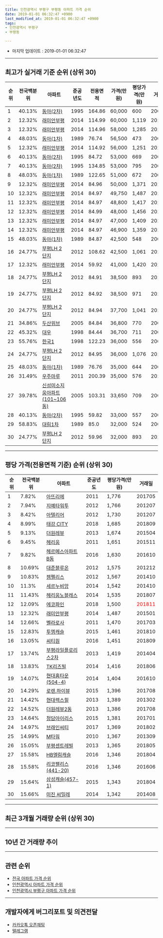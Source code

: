 ```yaml
---
title: 인천광역시 부평구 부평동 아파트 가격 순위
date: 2019-01-01 06:32:47 +0900
last_modified_at: 2019-01-01 06:32:47 +0900
tags:
- 인천광역시 부평구
- 부평동

---
```


* 마지막 업데이트 : 2019-01-01 06:32:47

---

## 최고가 실거래 기준 순위 (상위 30)


|순위|전국백분위|아파트|준공년도|전용면적|가격(만원)|평당가격(만원)|거래일|
|---|---|---|---|---|---|---|---|
|1|40.13%|[동아(2차)](https://search.naver.com/search.naver?query=%EC%9D%B8%EC%B2%9C%EA%B4%91%EC%97%AD%EC%8B%9C+%EB%B6%80%ED%8F%89%EA%B5%AC+%EB%B6%80%ED%8F%89%EB%8F%99+%EB%8F%99%EC%95%84%282%EC%B0%A8%29)|1995|164.86|60,000|600|200610|
|2|12.32%|[래미안부평](https://search.naver.com/search.naver?query=%EC%9D%B8%EC%B2%9C%EA%B4%91%EC%97%AD%EC%8B%9C+%EB%B6%80%ED%8F%89%EA%B5%AC+%EB%B6%80%ED%8F%89%EB%8F%99+%EB%9E%98%EB%AF%B8%EC%95%88%EB%B6%80%ED%8F%89)|2014|114.99|60,000|1,119|201502|
|3|12.32%|[래미안부평](https://search.naver.com/search.naver?query=%EC%9D%B8%EC%B2%9C%EA%B4%91%EC%97%AD%EC%8B%9C+%EB%B6%80%ED%8F%89%EA%B5%AC+%EB%B6%80%ED%8F%89%EB%8F%99+%EB%9E%98%EB%AF%B8%EC%95%88%EB%B6%80%ED%8F%89)|2014|114.96|58,000|1,285|201410|
|4|48.03%|[동아(1차)](https://search.naver.com/search.naver?query=%EC%9D%B8%EC%B2%9C%EA%B4%91%EC%97%AD%EC%8B%9C+%EB%B6%80%ED%8F%89%EA%B5%AC+%EB%B6%80%ED%8F%89%EB%8F%99+%EB%8F%99%EC%95%84%281%EC%B0%A8%29)|1989|76.74|56,500|473|200608|
|5|12.32%|[래미안부평](https://search.naver.com/search.naver?query=%EC%9D%B8%EC%B2%9C%EA%B4%91%EC%97%AD%EC%8B%9C+%EB%B6%80%ED%8F%89%EA%B5%AC+%EB%B6%80%ED%8F%89%EB%8F%99+%EB%9E%98%EB%AF%B8%EC%95%88%EB%B6%80%ED%8F%89)|2014|114.92|56,000|1,251|201410|
|6|40.13%|[동아(2차)](https://search.naver.com/search.naver?query=%EC%9D%B8%EC%B2%9C%EA%B4%91%EC%97%AD%EC%8B%9C+%EB%B6%80%ED%8F%89%EA%B5%AC+%EB%B6%80%ED%8F%89%EB%8F%99+%EB%8F%99%EC%95%84%282%EC%B0%A8%29)|1995|84.72|53,000|669|200609|
|7|40.13%|[동아(2차)](https://search.naver.com/search.naver?query=%EC%9D%B8%EC%B2%9C%EA%B4%91%EC%97%AD%EC%8B%9C+%EB%B6%80%ED%8F%89%EA%B5%AC+%EB%B6%80%ED%8F%89%EB%8F%99+%EB%8F%99%EC%95%84%282%EC%B0%A8%29)|1995|134.85|53,000|795|200602|
|8|48.03%|[동아(1차)](https://search.naver.com/search.naver?query=%EC%9D%B8%EC%B2%9C%EA%B4%91%EC%97%AD%EC%8B%9C+%EB%B6%80%ED%8F%89%EA%B5%AC+%EB%B6%80%ED%8F%89%EB%8F%99+%EB%8F%99%EC%95%84%281%EC%B0%A8%29)|1989|122.65|51,000|672|200605|
|9|12.32%|[래미안부평](https://search.naver.com/search.naver?query=%EC%9D%B8%EC%B2%9C%EA%B4%91%EC%97%AD%EC%8B%9C+%EB%B6%80%ED%8F%89%EA%B5%AC+%EB%B6%80%ED%8F%89%EB%8F%99+%EB%9E%98%EB%AF%B8%EC%95%88%EB%B6%80%ED%8F%89)|2014|84.96|50,000|1,371|201501|
|10|12.32%|[래미안부평](https://search.naver.com/search.naver?query=%EC%9D%B8%EC%B2%9C%EA%B4%91%EC%97%AD%EC%8B%9C+%EB%B6%80%ED%8F%89%EA%B5%AC+%EB%B6%80%ED%8F%89%EB%8F%99+%EB%9E%98%EB%AF%B8%EC%95%88%EB%B6%80%ED%8F%89)|2014|84.97|49,750|1,487|201501|
|11|12.32%|[래미안부평](https://search.naver.com/search.naver?query=%EC%9D%B8%EC%B2%9C%EA%B4%91%EC%97%AD%EC%8B%9C+%EB%B6%80%ED%8F%89%EA%B5%AC+%EB%B6%80%ED%8F%89%EB%8F%99+%EB%9E%98%EB%AF%B8%EC%95%88%EB%B6%80%ED%8F%89)|2014|84.97|48,800|1,417|201501|
|12|12.32%|[래미안부평](https://search.naver.com/search.naver?query=%EC%9D%B8%EC%B2%9C%EA%B4%91%EC%97%AD%EC%8B%9C+%EB%B6%80%ED%8F%89%EA%B5%AC+%EB%B6%80%ED%8F%89%EB%8F%99+%EB%9E%98%EB%AF%B8%EC%95%88%EB%B6%80%ED%8F%89)|2014|84.99|48,000|1,456|201410|
|13|12.32%|[래미안부평](https://search.naver.com/search.naver?query=%EC%9D%B8%EC%B2%9C%EA%B4%91%EC%97%AD%EC%8B%9C+%EB%B6%80%ED%8F%89%EA%B5%AC+%EB%B6%80%ED%8F%89%EB%8F%99+%EB%9E%98%EB%AF%B8%EC%95%88%EB%B6%80%ED%8F%89)|2014|84.97|47,000|1,409|201501|
|14|12.32%|[래미안부평](https://search.naver.com/search.naver?query=%EC%9D%B8%EC%B2%9C%EA%B4%91%EC%97%AD%EC%8B%9C+%EB%B6%80%ED%8F%89%EA%B5%AC+%EB%B6%80%ED%8F%89%EB%8F%99+%EB%9E%98%EB%AF%B8%EC%95%88%EB%B6%80%ED%8F%89)|2014|84.97|46,900|1,359|201503|
|15|48.03%|[동아(1차)](https://search.naver.com/search.naver?query=%EC%9D%B8%EC%B2%9C%EA%B4%91%EC%97%AD%EC%8B%9C+%EB%B6%80%ED%8F%89%EA%B5%AC+%EB%B6%80%ED%8F%89%EB%8F%99+%EB%8F%99%EC%95%84%281%EC%B0%A8%29)|1989|84.87|42,500|548|200701|
|16|24.77%|[부평LH 2단지](https://search.naver.com/search.naver?query=%EC%9D%B8%EC%B2%9C%EA%B4%91%EC%97%AD%EC%8B%9C+%EB%B6%80%ED%8F%89%EA%B5%AC+%EB%B6%80%ED%8F%89%EB%8F%99+%EB%B6%80%ED%8F%89LH+2%EB%8B%A8%EC%A7%80)|2012|108.62|42,500|1,061|201612|
|17|12.32%|[래미안부평](https://search.naver.com/search.naver?query=%EC%9D%B8%EC%B2%9C%EA%B4%91%EC%97%AD%EC%8B%9C+%EB%B6%80%ED%8F%89%EA%B5%AC+%EB%B6%80%ED%8F%89%EB%8F%99+%EB%9E%98%EB%AF%B8%EC%95%88%EB%B6%80%ED%8F%89)|2014|59.92|41,000|1,420|201502|
|18|24.77%|[부평LH 2단지](https://search.naver.com/search.naver?query=%EC%9D%B8%EC%B2%9C%EA%B4%91%EC%97%AD%EC%8B%9C+%EB%B6%80%ED%8F%89%EA%B5%AC+%EB%B6%80%ED%8F%89%EB%8F%99+%EB%B6%80%ED%8F%89LH+2%EB%8B%A8%EC%A7%80)|2012|84.91|38,500|893|201306|
|19|24.77%|[부평LH 2단지](https://search.naver.com/search.naver?query=%EC%9D%B8%EC%B2%9C%EA%B4%91%EC%97%AD%EC%8B%9C+%EB%B6%80%ED%8F%89%EA%B5%AC+%EB%B6%80%ED%8F%89%EB%8F%99+%EB%B6%80%ED%8F%89LH+2%EB%8B%A8%EC%A7%80)|2012|84.92|38,500|971|201307|
|20|24.77%|[부평LH 2단지](https://search.naver.com/search.naver?query=%EC%9D%B8%EC%B2%9C%EA%B4%91%EC%97%AD%EC%8B%9C+%EB%B6%80%ED%8F%89%EA%B5%AC+%EB%B6%80%ED%8F%89%EB%8F%99+%EB%B6%80%ED%8F%89LH+2%EB%8B%A8%EC%A7%80)|2012|84.94|37,700|1,041|201211|
|21|34.86%|[두산위브](https://search.naver.com/search.naver?query=%EC%9D%B8%EC%B2%9C%EA%B4%91%EC%97%AD%EC%8B%9C+%EB%B6%80%ED%8F%89%EA%B5%AC+%EB%B6%80%ED%8F%89%EB%8F%99+%EB%91%90%EC%82%B0%EC%9C%84%EB%B8%8C)|2005|84.84|36,800|770|200609|
|22|45.32%|[대우](https://search.naver.com/search.naver?query=%EC%9D%B8%EC%B2%9C%EA%B4%91%EC%97%AD%EC%8B%9C+%EB%B6%80%ED%8F%89%EA%B5%AC+%EB%B6%80%ED%8F%89%EB%8F%99+%EB%8C%80%EC%9A%B0)|1998|84.44|36,700|711|200611|
|23|55.76%|[한국1](https://search.naver.com/search.naver?query=%EC%9D%B8%EC%B2%9C%EA%B4%91%EC%97%AD%EC%8B%9C+%EB%B6%80%ED%8F%89%EA%B5%AC+%EB%B6%80%ED%8F%89%EB%8F%99+%ED%95%9C%EA%B5%AD1)|1998|122.23|36,000|556|200611|
|24|24.77%|[부평LH 2단지](https://search.naver.com/search.naver?query=%EC%9D%B8%EC%B2%9C%EA%B4%91%EC%97%AD%EC%8B%9C+%EB%B6%80%ED%8F%89%EA%B5%AC+%EB%B6%80%ED%8F%89%EB%8F%99+%EB%B6%80%ED%8F%89LH+2%EB%8B%A8%EC%A7%80)|2012|84.95|36,000|1,076|201307|
|25|48.03%|[동아(1차)](https://search.naver.com/search.naver?query=%EC%9D%B8%EC%B2%9C%EA%B4%91%EC%97%AD%EC%8B%9C+%EB%B6%80%ED%8F%89%EA%B5%AC+%EB%B6%80%ED%8F%89%EB%8F%99+%EB%8F%99%EC%95%84%281%EC%B0%A8%29)|1989|76.76|35,000|644|200609|
|26|31.49%|[우주마루](https://search.naver.com/search.naver?query=%EC%9D%B8%EC%B2%9C%EA%B4%91%EC%97%AD%EC%8B%9C+%EB%B6%80%ED%8F%89%EA%B5%AC+%EB%B6%80%ED%8F%89%EB%8F%99+%EC%9A%B0%EC%A3%BC%EB%A7%88%EB%A3%A8)|2011|200.39|35,000|576|201105|
|27|39.78%|[신성미소지움아파트(101~106동)](https://search.naver.com/search.naver?query=%EC%9D%B8%EC%B2%9C%EA%B4%91%EC%97%AD%EC%8B%9C+%EB%B6%80%ED%8F%89%EA%B5%AC+%EB%B6%80%ED%8F%89%EB%8F%99+%EC%8B%A0%EC%84%B1%EB%AF%B8%EC%86%8C%EC%A7%80%EC%9B%80%EC%95%84%ED%8C%8C%ED%8A%B8%28101%7E106%EB%8F%99%29)|2005|103.31|33,650|709|200605|
|28|40.13%|[동아(2차)](https://search.naver.com/search.naver?query=%EC%9D%B8%EC%B2%9C%EA%B4%91%EC%97%AD%EC%8B%9C+%EB%B6%80%ED%8F%89%EA%B5%AC+%EB%B6%80%ED%8F%89%EB%8F%99+%EB%8F%99%EC%95%84%282%EC%B0%A8%29)|1995|59.82|33,000|557|200605|
|29|58.83%|[대림1차](https://search.naver.com/search.naver?query=%EC%9D%B8%EC%B2%9C%EA%B4%91%EC%97%AD%EC%8B%9C+%EB%B6%80%ED%8F%89%EA%B5%AC+%EB%B6%80%ED%8F%89%EB%8F%99+%EB%8C%80%EB%A6%BC1%EC%B0%A8)|1989|85.0|32,000|524|200603|
|30|24.77%|[부평LH 2단지](https://search.naver.com/search.naver?query=%EC%9D%B8%EC%B2%9C%EA%B4%91%EC%97%AD%EC%8B%9C+%EB%B6%80%ED%8F%89%EA%B5%AC+%EB%B6%80%ED%8F%89%EB%8F%99+%EB%B6%80%ED%8F%89LH+2%EB%8B%A8%EC%A7%80)|2012|59.96|32,000|893|201712|


---

## 평당 가격(전용면적 기준) 순위 (상위 30)


|순위|전국백분위|아파트|준공년도|평당가격(만원)|거래일|
|---|---|---|---|---|---|
|1|7.82%|[아뜨리에](https://search.naver.com/search.naver?query=%EC%9D%B8%EC%B2%9C%EA%B4%91%EC%97%AD%EC%8B%9C+%EB%B6%80%ED%8F%89%EA%B5%AC+%EB%B6%80%ED%8F%89%EB%8F%99+%EC%95%84%EB%9C%A8%EB%A6%AC%EC%97%90)|2011|1,776|201705|
|2|7.94%|[지예타워투](https://search.naver.com/search.naver?query=%EC%9D%B8%EC%B2%9C%EA%B4%91%EC%97%AD%EC%8B%9C+%EB%B6%80%ED%8F%89%EA%B5%AC+%EB%B6%80%ED%8F%89%EB%8F%99+%EC%A7%80%EC%98%88%ED%83%80%EC%9B%8C%ED%88%AC)|2012|1,766|201207|
|3|8.42%|[아텔리어](https://search.naver.com/search.naver?query=%EC%9D%B8%EC%B2%9C%EA%B4%91%EC%97%AD%EC%8B%9C+%EB%B6%80%ED%8F%89%EA%B5%AC+%EB%B6%80%ED%8F%89%EB%8F%99+%EC%95%84%ED%85%94%EB%A6%AC%EC%96%B4)|2012|1,730|201207|
|4|8.99%|[태강 CITY](https://search.naver.com/search.naver?query=%EC%9D%B8%EC%B2%9C%EA%B4%91%EC%97%AD%EC%8B%9C+%EB%B6%80%ED%8F%89%EA%B5%AC+%EB%B6%80%ED%8F%89%EB%8F%99+%ED%83%9C%EA%B0%95+CITY)|2018|1,685|201809|
|5|9.13%|[더원레뷰](https://search.naver.com/search.naver?query=%EC%9D%B8%EC%B2%9C%EA%B4%91%EC%97%AD%EC%8B%9C+%EB%B6%80%ED%8F%89%EA%B5%AC+%EB%B6%80%ED%8F%89%EB%8F%99+%EB%8D%94%EC%9B%90%EB%A0%88%EB%B7%B0)|2013|1,674|201504|
|6|9.45%|[헤리움](https://search.naver.com/search.naver?query=%EC%9D%B8%EC%B2%9C%EA%B4%91%EC%97%AD%EC%8B%9C+%EB%B6%80%ED%8F%89%EA%B5%AC+%EB%B6%80%ED%8F%89%EB%8F%99+%ED%97%A4%EB%A6%AC%EC%9B%80)|2011|1,651|201511|
|7|9.82%|[헤르메스아파트 B동](https://search.naver.com/search.naver?query=%EC%9D%B8%EC%B2%9C%EA%B4%91%EC%97%AD%EC%8B%9C+%EB%B6%80%ED%8F%89%EA%B5%AC+%EB%B6%80%ED%8F%89%EB%8F%99+%ED%97%A4%EB%A5%B4%EB%A9%94%EC%8A%A4%EC%95%84%ED%8C%8C%ED%8A%B8+B%EB%8F%99)|2016|1,630|201610|
|8|10.69%|[대준블루온](https://search.naver.com/search.naver?query=%EC%9D%B8%EC%B2%9C%EA%B4%91%EC%97%AD%EC%8B%9C+%EB%B6%80%ED%8F%89%EA%B5%AC+%EB%B6%80%ED%8F%89%EB%8F%99+%EB%8C%80%EC%A4%80%EB%B8%94%EB%A3%A8%EC%98%A8)|2012|1,575|201212|
|9|10.83%|[젬펠리스](https://search.naver.com/search.naver?query=%EC%9D%B8%EC%B2%9C%EA%B4%91%EC%97%AD%EC%8B%9C+%EB%B6%80%ED%8F%89%EA%B5%AC+%EB%B6%80%ED%8F%89%EB%8F%99+%EC%A0%AC%ED%8E%A0%EB%A6%AC%EC%8A%A4)|2012|1,567|201410|
|10|11.3%|[세르누비앙](https://search.naver.com/search.naver?query=%EC%9D%B8%EC%B2%9C%EA%B4%91%EC%97%AD%EC%8B%9C+%EB%B6%80%ED%8F%89%EA%B5%AC+%EB%B6%80%ED%8F%89%EB%8F%99+%EC%84%B8%EB%A5%B4%EB%88%84%EB%B9%84%EC%95%99)|2014|1,542|201410|
|11|11.43%|[헤리움노블레스](https://search.naver.com/search.naver?query=%EC%9D%B8%EC%B2%9C%EA%B4%91%EC%97%AD%EC%8B%9C+%EB%B6%80%ED%8F%89%EA%B5%AC+%EB%B6%80%ED%8F%89%EB%8F%99+%ED%97%A4%EB%A6%AC%EC%9B%80%EB%85%B8%EB%B8%94%EB%A0%88%EC%8A%A4)|2014|1,535|201807|
|12|12.09%|[에코파인](https://search.naver.com/search.naver?query=%EC%9D%B8%EC%B2%9C%EA%B4%91%EC%97%AD%EC%8B%9C+%EB%B6%80%ED%8F%89%EA%B5%AC+%EB%B6%80%ED%8F%89%EB%8F%99+%EC%97%90%EC%BD%94%ED%8C%8C%EC%9D%B8)|2018|1,500|<span style="color:red">201811</span>|
|13|12.32%|[래미안부평](https://search.naver.com/search.naver?query=%EC%9D%B8%EC%B2%9C%EA%B4%91%EC%97%AD%EC%8B%9C+%EB%B6%80%ED%8F%89%EA%B5%AC+%EB%B6%80%ED%8F%89%EB%8F%99+%EB%9E%98%EB%AF%B8%EC%95%88%EB%B6%80%ED%8F%89)|2014|1,487|201501|
|14|12.66%|[벨라로사](https://search.naver.com/search.naver?query=%EC%9D%B8%EC%B2%9C%EA%B4%91%EC%97%AD%EC%8B%9C+%EB%B6%80%ED%8F%89%EA%B5%AC+%EB%B6%80%ED%8F%89%EB%8F%99+%EB%B2%A8%EB%9D%BC%EB%A1%9C%EC%82%AC)|2011|1,470|201703|
|15|12.83%|[투엠캐슬](https://search.naver.com/search.naver?query=%EC%9D%B8%EC%B2%9C%EA%B4%91%EC%97%AD%EC%8B%9C+%EB%B6%80%ED%8F%89%EA%B5%AC+%EB%B6%80%ED%8F%89%EB%8F%99+%ED%88%AC%EC%97%A0%EC%BA%90%EC%8A%AC)|2015|1,461|201810|
|16|13.05%|[씨티원](https://search.naver.com/search.naver?query=%EC%9D%B8%EC%B2%9C%EA%B4%91%EC%97%AD%EC%8B%9C+%EB%B6%80%ED%8F%89%EA%B5%AC+%EB%B6%80%ED%8F%89%EB%8F%99+%EC%94%A8%ED%8B%B0%EC%9B%90)|2016|1,451|201809|
|17|13.74%|[부평라일플로리스2차](https://search.naver.com/search.naver?query=%EC%9D%B8%EC%B2%9C%EA%B4%91%EC%97%AD%EC%8B%9C+%EB%B6%80%ED%8F%89%EA%B5%AC+%EB%B6%80%ED%8F%89%EB%8F%99+%EB%B6%80%ED%8F%89%EB%9D%BC%EC%9D%BC%ED%94%8C%EB%A1%9C%EB%A6%AC%EC%8A%A42%EC%B0%A8)|2013|1,419|201404|
|18|13.83%|[TK리즈빌](https://search.naver.com/search.naver?query=%EC%9D%B8%EC%B2%9C%EA%B4%91%EC%97%AD%EC%8B%9C+%EB%B6%80%ED%8F%89%EA%B5%AC+%EB%B6%80%ED%8F%89%EB%8F%99+TK%EB%A6%AC%EC%A6%88%EB%B9%8C)|2014|1,416|201806|
|19|14.07%|[현대홈타운(504-4)](https://search.naver.com/search.naver?query=%EC%9D%B8%EC%B2%9C%EA%B4%91%EC%97%AD%EC%8B%9C+%EB%B6%80%ED%8F%89%EA%B5%AC+%EB%B6%80%ED%8F%89%EB%8F%99+%ED%98%84%EB%8C%80%ED%99%88%ED%83%80%EC%9A%B4%28504-4%29)|2014|1,404|201610|
|20|14.29%|[로렌.하이뷰](https://search.naver.com/search.naver?query=%EC%9D%B8%EC%B2%9C%EA%B4%91%EC%97%AD%EC%8B%9C+%EB%B6%80%ED%8F%89%EA%B5%AC+%EB%B6%80%ED%8F%89%EB%8F%99+%EB%A1%9C%EB%A0%8C.%ED%95%98%EC%9D%B4%EB%B7%B0)|2015|1,396|201708|
|21|14.42%|[현대렉스힐](https://search.naver.com/search.naver?query=%EC%9D%B8%EC%B2%9C%EA%B4%91%EC%97%AD%EC%8B%9C+%EB%B6%80%ED%8F%89%EA%B5%AC+%EB%B6%80%ED%8F%89%EB%8F%99+%ED%98%84%EB%8C%80%EB%A0%89%EC%8A%A4%ED%9E%90)|2013|1,389|201302|
|22|14.52%|[더원레뷰2동](https://search.naver.com/search.naver?query=%EC%9D%B8%EC%B2%9C%EA%B4%91%EC%97%AD%EC%8B%9C+%EB%B6%80%ED%8F%89%EA%B5%AC+%EB%B6%80%ED%8F%89%EB%8F%99+%EB%8D%94%EC%9B%90%EB%A0%88%EB%B7%B02%EB%8F%99)|2013|1,386|201708|
|23|14.64%|[청담아이리스](https://search.naver.com/search.naver?query=%EC%9D%B8%EC%B2%9C%EA%B4%91%EC%97%AD%EC%8B%9C+%EB%B6%80%ED%8F%89%EA%B5%AC+%EB%B6%80%ED%8F%89%EB%8F%99+%EC%B2%AD%EB%8B%B4%EC%95%84%EC%9D%B4%EB%A6%AC%EC%8A%A4)|2015|1,381|201701|
|24|14.97%|[브래인씨티](https://search.naver.com/search.naver?query=%EC%9D%B8%EC%B2%9C%EA%B4%91%EC%97%AD%EC%8B%9C+%EB%B6%80%ED%8F%89%EA%B5%AC+%EB%B6%80%ED%8F%89%EB%8F%99+%EB%B8%8C%EB%9E%98%EC%9D%B8%EC%94%A8%ED%8B%B0)|2017|1,369|201802|
|25|14.99%|[M타워](https://search.naver.com/search.naver?query=%EC%9D%B8%EC%B2%9C%EA%B4%91%EC%97%AD%EC%8B%9C+%EB%B6%80%ED%8F%89%EA%B5%AC+%EB%B6%80%ED%8F%89%EB%8F%99+M%ED%83%80%EC%9B%8C)|2010|1,367|201309|
|26|15.05%|[부평센트레빌](https://search.naver.com/search.naver?query=%EC%9D%B8%EC%B2%9C%EA%B4%91%EC%97%AD%EC%8B%9C+%EB%B6%80%ED%8F%89%EA%B5%AC+%EB%B6%80%ED%8F%89%EB%8F%99+%EB%B6%80%ED%8F%89%EC%84%BC%ED%8A%B8%EB%A0%88%EB%B9%8C)|2013|1,365|201805|
|27|15.58%|[HB엘림캐슬](https://search.naver.com/search.naver?query=%EC%9D%B8%EC%B2%9C%EA%B4%91%EC%97%AD%EC%8B%9C+%EB%B6%80%ED%8F%89%EA%B5%AC+%EB%B6%80%ED%8F%89%EB%8F%99+HB%EC%97%98%EB%A6%BC%EC%BA%90%EC%8A%AC)|2016|1,346|201804|
|28|15.58%|[리코팰리스(441-20)](https://search.naver.com/search.naver?query=%EC%9D%B8%EC%B2%9C%EA%B4%91%EC%97%AD%EC%8B%9C+%EB%B6%80%ED%8F%89%EA%B5%AC+%EB%B6%80%ED%8F%89%EB%8F%99+%EB%A6%AC%EC%BD%94%ED%8C%B0%EB%A6%AC%EC%8A%A4%28441-20%29)|2016|1,346|201606|
|29|15.64%|[삼성캐슬(457-1)](https://search.naver.com/search.naver?query=%EC%9D%B8%EC%B2%9C%EA%B4%91%EC%97%AD%EC%8B%9C+%EB%B6%80%ED%8F%89%EA%B5%AC+%EB%B6%80%ED%8F%89%EB%8F%99+%EC%82%BC%EC%84%B1%EC%BA%90%EC%8A%AC%28457-1%29)|2015|1,343|201804|
|30|15.66%|[미진 씨밀레](https://search.naver.com/search.naver?query=%EC%9D%B8%EC%B2%9C%EA%B4%91%EC%97%AD%EC%8B%9C+%EB%B6%80%ED%8F%89%EA%B5%AC+%EB%B6%80%ED%8F%89%EB%8F%99+%EB%AF%B8%EC%A7%84+%EC%94%A8%EB%B0%80%EB%A0%88)|2014|1,342|201408|


---

## 최근 3개월 거래량 순위 (상위 30)


<div style="width:100%;">
    <canvas id="deal_count_ranking" height="390"></canvas>
</div>


<script>
new Chart(document.getElementById("deal_count_ranking"), {
    type: 'horizontalBar',
    data: {
        labels: ['동아(2차)', '동아(1차)', '에코파인', '욱일', '래미안부평', '대림1차', '부평LH 2단지', '안암', '두산위브', '부평', '건우', '라일플로리스', '스위트홈', '벨라루체', '리코팰리스', '대경이즈뷰', '한국', '진흥', '백조주상복합', '백조', '성일파크뷰(285-30)', '엘도라도', '대준블루온', '부평라일플로리스2차', '마이홈', '벨라로사', '예승파크뷰', '부평센트레빌', '헤리움노블레스', '삼성캐슬(505-4)'],
        datasets: [{
            label: '실거래 수',
            data: [13, 12, 10, 7, 7, 5, 5, 3, 2, 2, 2, 2, 2, 2, 2, 1, 1, 1, 1, 1, 1, 1, 1, 1, 1, 1, 1, 1, 1, 1],
            borderColor: "rgba(255, 0, 128, 1)",
            backgroundColor: "rgba(255, 0, 128, 0.5)",
            fill: false,
        }]
    },
    options: {
        responsive: true,
        title: {
            display: true,
            text: '최근 3개월 거래량 순위'
        },
        tooltips: {
            mode: 'index',
            intersect: false,
            callbacks: {
                title: function(tooltipItems, data) {
                    return "실거래 수:";
                },
                label: function(tooltipItem, data) {
                    return data.labels[tooltipItem.index] + ": " + tooltipItem.xLabel;
                }
            }
        },
        hover: {
            mode: 'nearest',
            intersect: true
        },
        scales: {
            xAxes: [{
                display: true,
                scaleLabel: {
                    display: true,
                    labelString: '실거래 수'
                },
                ticks: {
                    suggestedMin: 0,
                }
            }],
            yAxes: [{
                display: true,
                ticks: {
                    autoSkip: false,
                    callback: function(value, index, values) {
                        if (value.length > 15)
                            return value.substr(0, 13) + "...";
                        else
                            return value;
                    }
                },
                scaleLabel: {
                    display: false,
                }
            }]
        }
    }
});

</script>


---

## 10년 간 거래량 추이


<div style="width:100%;">
    <canvas id="deal_progress" height="250"></canvas>
</div>

<script>
new Chart(document.getElementById("deal_progress"), {
    type: 'line',
    data: {
        labels: ['200901','200902','200903','200904','200905','200906','200907','200908','200909','200910','200911','200912','201001','201002','201003','201004','201005','201006','201007','201008','201009','201010','201011','201012','201101','201102','201103','201104','201105','201106','201107','201108','201109','201110','201111','201112','201201','201202','201203','201204','201205','201206','201207','201208','201209','201210','201211','201212','201301','201302','201303','201304','201305','201306','201307','201308','201309','201310','201311','201312','201401','201402','201403','201404','201405','201406','201407','201408','201409','201410','201411','201412','201501','201502','201503','201504','201505','201506','201507','201508','201509','201510','201511','201512','201601','201602','201603','201604','201605','201606','201607','201608','201609','201610','201611','201612','201701','201702','201703','201704','201705','201706','201707','201708','201709','201710','201711','201712','201801','201802','201803','201804','201805','201806','201807','201808','201809','201810','201811','201812','201901'],
        datasets: [{
            label: '실거래 수',
            pointRadius: 1,
            data: [20, 25, 46, 81, 59, 70, 68, 68, 60, 46, 33, 50, 51, 57, 62, 37, 27, 35, 43, 37, 37, 76, 61, 57, 80, 65, 65, 59, 48, 45, 47, 63, 63, 56, 34, 39, 34, 45, 51, 43, 48, 41, 50, 30, 54, 46, 46, 43, 37, 80, 72, 57, 88, 59, 47, 88, 90, 75, 39, 55, 71, 112, 103, 79, 82, 85, 88, 99, 131, 148, 83, 73, 118, 133, 168, 167, 120, 137, 128, 116, 155, 126, 107, 60, 91, 81, 109, 100, 112, 111, 137, 132, 114, 134, 97, 83, 49, 100, 110, 128, 121, 120, 133, 135, 126, 130, 98, 78, 88, 93, 140, 100, 103, 85, 98, 119, 175, 206, 78, 24, 0],
            borderColor: "rgba(255, 201, 14, 1)",
            backgroundColor: "rgba(255, 201, 14, 0.5)",
            fill: true,
        }]
    },
    options: {
        responsive: true,
        title: {
            display: true,
            text: '10년간 거래량 추이'
        },
        tooltips: {
            mode: 'index',
            intersect: false,
        },
        hover: {
            mode: 'nearest',
            intersect: true
        },
        scales: {
            xAxes: [{
                display: true,
                scaleLabel: {
                    display: true,
                    labelString: '년/월'
                }
            }],
            yAxes: [{
                display: true,
                ticks: {
                    suggestedMin: 0,
                },
                scaleLabel: {
                    display: true,
                    labelString: '실거래 수'
                }
            }]
        }
    }
});

</script>


---

## 관련 순위

- [전국 아파트 가격 순위](https://inasie.github.io/apt-ranking/전국)
- [인천광역시 아파트 가격 순위](https://inasie.github.io/apt-ranking/인천광역시)
- [인천광역시 부평구 아파트 가격 순위](https://inasie.github.io/apt-ranking/인천광역시-부평구)


---

## 개발자에게 버그리포트 및 의견전달

- [카카오톡 오픈채팅](https://open.kakao.com/o/gLJUAP4)
- [텔레그램](https://t.me/inasie)

